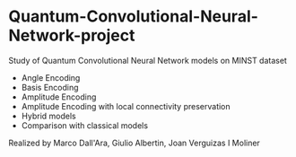 # Quantum-Convolutional-Neural-Network-project
Study of Quantum Convolutional Neural Network models on MINST dataset

- Angle Encoding
- Basis Encoding
- Amplitude Encoding
- Amplitude Encoding with local connectivity preservation
- Hybrid models
- Comparison with classical models

Realized by Marco Dall'Ara, Giulio Albertin, Joan Verguizas I Moliner

